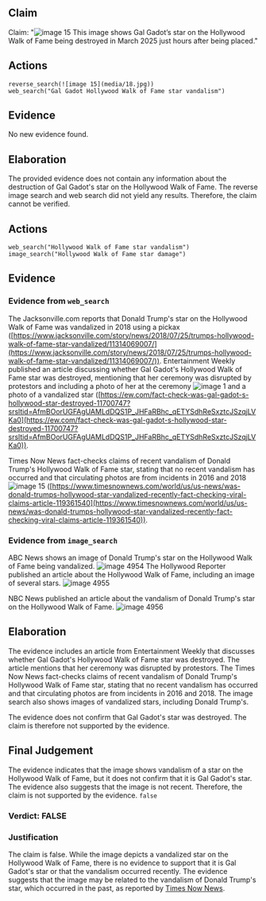 ## Claim
Claim: "![image 15](media/18.jpg) This image shows Gal Gadot’s star on the Hollywood Walk of Fame being destroyed in March 2025 just hours after being placed."

## Actions
```
reverse_search(![image 15](media/18.jpg))
web_search("Gal Gadot Hollywood Walk of Fame star vandalism")
```

## Evidence
No new evidence found.

## Elaboration
The provided evidence does not contain any information about the destruction of Gal Gadot's star on the Hollywood Walk of Fame. The reverse image search and web search did not yield any results. Therefore, the claim cannot be verified.


## Actions
```
web_search("Hollywood Walk of Fame star vandalism")
image_search("Hollywood Walk of Fame star damage")
```

## Evidence
### Evidence from `web_search`
The Jacksonville.com reports that Donald Trump's star on the Hollywood Walk of Fame was vandalized in 2018 using a pickax ([https://www.jacksonville.com/story/news/2018/07/25/trumps-hollywood-walk-of-fame-star-vandalized/11314069007/](https://www.jacksonville.com/story/news/2018/07/25/trumps-hollywood-walk-of-fame-star-vandalized/11314069007/)). Entertainment Weekly published an article discussing whether Gal Gadot's Hollywood Walk of Fame star was destroyed, mentioning that her ceremony was disrupted by protestors and including a photo of her at the ceremony ![image 1](media/0.jpg) and a photo of a vandalized star ([https://ew.com/fact-check-was-gal-gadot-s-hollywood-star-destroyed-11700747?srsltid=AfmBOorUGFAgUAMLdDQS1P_JHFaRBhc_qETYSdhReSxztcJSzqjLVKa0](https://ew.com/fact-check-was-gal-gadot-s-hollywood-star-destroyed-11700747?srsltid=AfmBOorUGFAgUAMLdDQS1P_JHFaRBhc_qETYSdhReSxztcJSzqjLVKa0)).

Times Now News fact-checks claims of recent vandalism of Donald Trump's Hollywood Walk of Fame star, stating that no recent vandalism has occurred and that circulating photos are from incidents in 2016 and 2018 ![image 15](media/18.jpg) ([https://www.timesnownews.com/world/us/us-news/was-donald-trumps-hollywood-star-vandalized-recently-fact-checking-viral-claims-article-119361540](https://www.timesnownews.com/world/us/us-news/was-donald-trumps-hollywood-star-vandalized-recently-fact-checking-viral-claims-article-119361540)).


### Evidence from `image_search`
ABC News shows an image of Donald Trump's star on the Hollywood Walk of Fame being vandalized. ![image 4954](media/2025-08-23_01-26-1755912364-406110.jpg) The Hollywood Reporter published an article about the Hollywood Walk of Fame, including an image of several stars. ![image 4955](media/2025-08-23_01-26-1755912364-732537.jpg)

NBC News published an article about the vandalism of Donald Trump's star on the Hollywood Walk of Fame. ![image 4956](media/2025-08-23_01-26-1755912364-921932.jpg)


## Elaboration
The evidence includes an article from Entertainment Weekly that discusses whether Gal Gadot's Hollywood Walk of Fame star was destroyed. The article mentions that her ceremony was disrupted by protestors. The Times Now News fact-checks claims of recent vandalism of Donald Trump's Hollywood Walk of Fame star, stating that no recent vandalism has occurred and that circulating photos are from incidents in 2016 and 2018. The image search also shows images of vandalized stars, including Donald Trump's.

The evidence does not confirm that Gal Gadot's star was destroyed. The claim is therefore not supported by the evidence.


## Final Judgement
The evidence indicates that the image shows vandalism of a star on the Hollywood Walk of Fame, but it does not confirm that it is Gal Gadot's star. The evidence also suggests that the image is not recent. Therefore, the claim is not supported by the evidence. `false`

### Verdict: FALSE

### Justification
The claim is false. While the image depicts a vandalized star on the Hollywood Walk of Fame, there is no evidence to support that it is Gal Gadot's star or that the vandalism occurred recently. The evidence suggests that the image may be related to the vandalism of Donald Trump's star, which occurred in the past, as reported by [Times Now News](https://www.timesnownews.com/world/us/us-news/was-donald-trumps-hollywood-star-vandalized-recently-fact-checking-viral-claims-article-119361540).
